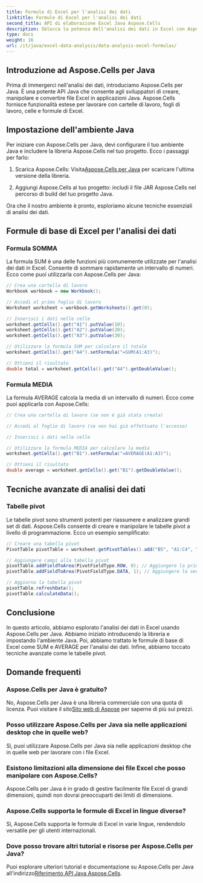 ```yaml
---
title: Formule di Excel per l'analisi dei dati
linktitle: Formule di Excel per l'analisi dei dati
second_title: API di elaborazione Excel Java Aspose.Cells
description: Sblocca la potenza dell'analisi dei dati in Excel con Aspose.Cells per Java. Scopri formule e tecniche essenziali.
type: docs
weight: 16
url: /it/java/excel-data-analysis/data-analysis-excel-formulas/
---
```


## Introduzione ad Aspose.Cells per Java

Prima di immergerci nell'analisi dei dati, introduciamo Aspose.Cells per Java. È una potente API Java che consente agli sviluppatori di creare, manipolare e convertire file Excel in applicazioni Java. Aspose.Cells fornisce funzionalità estese per lavorare con cartelle di lavoro, fogli di lavoro, celle e formule di Excel.

## Impostazione dell'ambiente Java

Per iniziare con Aspose.Cells per Java, devi configurare il tuo ambiente Java e includere la libreria Aspose.Cells nel tuo progetto. Ecco i passaggi per farlo:

1.  Scarica Aspose.Cells: Visita[Aspose.Cells per Java](https://releases.aspose.com/cells/java/) per scaricare l'ultima versione della libreria.

2. Aggiungi Aspose.Cells al tuo progetto: includi il file JAR Aspose.Cells nel percorso di build del tuo progetto Java.

Ora che il nostro ambiente è pronto, esploriamo alcune tecniche essenziali di analisi dei dati.

## Formule di base di Excel per l'analisi dei dati

### Formula SOMMA

La formula SUM è una delle funzioni più comunemente utilizzate per l'analisi dei dati in Excel. Consente di sommare rapidamente un intervallo di numeri. Ecco come puoi utilizzarla con Aspose.Cells per Java:

```java
// Crea una cartella di lavoro
Workbook workbook = new Workbook();

// Accedi al primo foglio di lavoro
Worksheet worksheet = workbook.getWorksheets().get(0);

// Inserisci i dati nelle celle
worksheet.getCells().get("A1").putValue(10);
worksheet.getCells().get("A2").putValue(20);
worksheet.getCells().get("A3").putValue(30);

// Utilizzare la formula SUM per calcolare il totale
worksheet.getCells().get("A4").setFormula("=SUM(A1:A3)");

// Ottieni il risultato
double total = worksheet.getCells().get("A4").getDoubleValue();
```

### Formula MEDIA

La formula AVERAGE calcola la media di un intervallo di numeri. Ecco come puoi applicarla con Aspose.Cells:

```java
// Crea una cartella di lavoro (se non è già stata creata)

// Accedi al foglio di lavoro (se non hai già effettuato l'accesso)

// Inserisci i dati nelle celle

// Utilizzare la formula MEDIA per calcolare la media
worksheet.getCells().get("B1").setFormula("=AVERAGE(A1:A3)");

// Ottieni il risultato
double average = worksheet.getCells().get("B1").getDoubleValue();
```

## Tecniche avanzate di analisi dei dati

### Tabelle pivot

Le tabelle pivot sono strumenti potenti per riassumere e analizzare grandi set di dati. Aspose.Cells consente di creare e manipolare le tabelle pivot a livello di programmazione. Ecco un esempio semplificato:

```java
// Creare una tabella pivot
PivotTable pivotTable = worksheet.getPivotTables().add("B5", "A1:C4", "PivotTable");

// Aggiungere campi alla tabella pivot
pivotTable.addFieldToArea(PivotFieldType.ROW, 0); // Aggiungere la prima colonna come campo riga
pivotTable.addFieldToArea(PivotFieldType.DATA, 1); // Aggiungere la seconda colonna come campo dati

// Aggiorna la tabella pivot
pivotTable.refreshData();
pivotTable.calculateData();
```

## Conclusione

In questo articolo, abbiamo esplorato l'analisi dei dati in Excel usando Aspose.Cells per Java. Abbiamo iniziato introducendo la libreria e impostando l'ambiente Java. Poi, abbiamo trattato le formule di base di Excel come SUM e AVERAGE per l'analisi dei dati. Infine, abbiamo toccato tecniche avanzate come le tabelle pivot.

## Domande frequenti

### Aspose.Cells per Java è gratuito?

 No, Aspose.Cells per Java è una libreria commerciale con una quota di licenza. Puoi visitare il sito[Sito web di Aspose](https://www.aspose.com/) per saperne di più sui prezzi.

### Posso utilizzare Aspose.Cells per Java sia nelle applicazioni desktop che in quelle web?

Sì, puoi utilizzare Aspose.Cells per Java sia nelle applicazioni desktop che in quelle web per lavorare con i file Excel.

### Esistono limitazioni alla dimensione dei file Excel che posso manipolare con Aspose.Cells?

Aspose.Cells per Java è in grado di gestire facilmente file Excel di grandi dimensioni, quindi non dovrai preoccuparti dei limiti di dimensione.

### Aspose.Cells supporta le formule di Excel in lingue diverse?

Sì, Aspose.Cells supporta le formule di Excel in varie lingue, rendendolo versatile per gli utenti internazionali.

### Dove posso trovare altri tutorial e risorse per Aspose.Cells per Java?

 Puoi esplorare ulteriori tutorial e documentazione su Aspose.Cells per Java all'indirizzo[Riferimento API Java Aspose.Cells](https://reference.aspose.com/cells/java/).